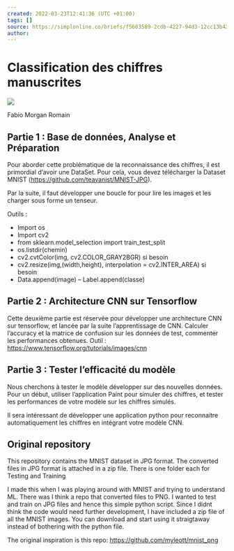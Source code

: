 ```yaml
---
created: 2022-03-23T12:41:36 (UTC +01:00)
tags: []
source: https://simplonline.co/briefs/f5603589-2cdb-4227-94d3-12cc13b42f3d
author: 
---
```


# Classification des chiffres manuscrites

![](https://simplonline.co/_next/image?url=https%3A%2F%2Fsimplonline-v3-prod.s3.eu-west-3.amazonaws.com%2Fmedia%2Fimage%2Fpng%2Ff9abcac9-1e38-4c24-b681-7f46d393fe9c.png&w=1280&q=75)

Fabio
Morgan
Romain

## Partie 1 : Base de données, Analyse et Préparation

Pour aborder cette problématique de la reconnaissance des chiffres, il est primordial d’avoir une DataSet. Pour cela, vous devez télécharger la Dataset MNIST (https://github.com/teavanist/MNIST-JPG).

Par la suite, il faut développer une boucle for pour lire les images et les charger sous forme un tenseur.

Outils :
- Import os
- Import cv2
- from sklearn.model\_selection import train\_test\_split
- os.listdir(chemin)
- cv2.cvtColor(img, cv2.COLOR\_GRAY2BGR) si besoin
- cv2.resize(img,(width,height), interpolation = cv2.INTER\_AREA) si besoin
- Data.append(image) – Label.append(classe)

## Partie 2 : Architecture CNN sur Tensorflow

Cette deuxième partie est réservée pour développer une architecture CNN sur tensorflow, et lancée par la suite l’apprentissage de CNN. Calculer l’accuracy et la matrice de confusion sur les données de test, commenter les performances obtenues. Outil : https://www.tensorflow.org/tutorials/images/cnn

## Partie 3 : Tester l’efficacité du modèle

Nous cherchons à tester le modèle développer sur des nouvelles données. Pour un début, utiliser l’application Paint pour simuler des chiffres, et tester les performances de votre modèle sur les chiffres simulés.

Il sera intéressant de développer une application python pour reconnaitre automatiquement les chiffres en intégrant votre modèle CNN.

## Original repository

This repository contains the MNIST dataset in JPG format. 
The converted files in JPG format is attached in a zip file. There is one folder each for Testing and Training 

I made this when I was playing around with MNIST and trying to understand ML. There was I think a repo that converted files to PNG. I wanted to test and train on JPG files and hence this simple python script. Since I didnt think the code would need further development, I have included a zip file of all the MNIST images. You can download and start using it straigtaway instead of bothering with the python file. 

The original inspiration is this repo:
https://github.com/myleott/mnist_png
